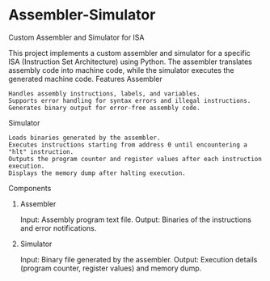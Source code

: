 # Assembler-Simulator

Custom Assembler and Simulator for ISA

This project implements a custom assembler and simulator for a specific ISA (Instruction Set Architecture) using Python. The assembler translates assembly code into machine code, while the simulator executes the generated machine code.
Features
Assembler

    Handles assembly instructions, labels, and variables.
    Supports error handling for syntax errors and illegal instructions.
    Generates binary output for error-free assembly code.

Simulator

    Loads binaries generated by the assembler.
    Executes instructions starting from address 0 until encountering a "hlt" instruction.
    Outputs the program counter and register values after each instruction execution.
    Displays the memory dump after halting execution.

Components
1. Assembler

    Input: Assembly program text file.
    Output: Binaries of the instructions and error notifications.

2. Simulator

    Input: Binary file generated by the assembler.
    Output: Execution details (program counter, register values) and memory dump.
